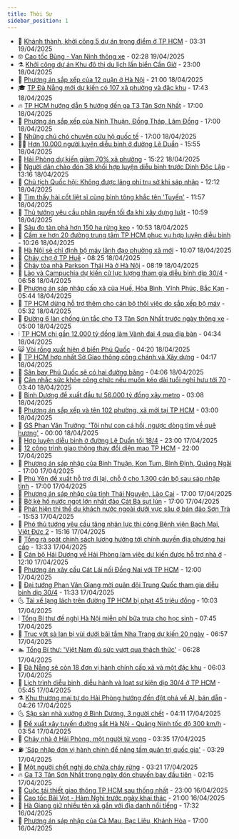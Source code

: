 ```yaml
---
title: Thời Sự
sidebar_position: 1
---
```


<!-- vnexpress-thoi-su:START -->
- 🦒 [Khánh thành, khởi công 5 dự án trọng điểm ở TP HCM](https://vnexpress.net/khanh-thanh-khoi-cong-5-du-an-trong-diem-o-tp-hcm-4876018.html) - 03:31 19/04/2025
- 🤓 [Cao tốc Bùng - Vạn Ninh thông xe](https://vnexpress.net/cao-toc-bung-van-ninh-thong-xe-4875584.html) - 02:28 19/04/2025
- ⚗️ [Khởi công dự án Khu đô thị du lịch lấn biển Cần Giờ](https://vnexpress.net/khoi-cong-du-an-khu-do-thi-du-lich-lan-bien-can-gio-4875923.html) - 23:00 18/04/2025
- 🌊 [Phương án sắp xếp của 12 quận ở Hà Nội](https://vnexpress.net/phuong-an-sap-xep-cua-12-quan-o-ha-noi-4875929.html) - 21:00 18/04/2025
- 🎓 [TP Đà Nẵng mới dự kiến có 107 xã phường và đặc khu](https://vnexpress.net/tp-da-nang-moi-du-kien-co-107-xa-phuong-va-dac-khu-4875884.html) - 17:43 18/04/2025
- 🔥 [TP HCM hướng dẫn 5 hướng đến ga T3 Tân Sơn Nhất](https://vnexpress.net/tp-hcm-huong-dan-5-huong-den-ga-t3-tan-son-nhat-4875893.html) - 17:00 18/04/2025
- 🦏 [Phương án sắp xếp của Ninh Thuận, Đồng Tháp, Lâm Đồng](https://vnexpress.net/phuong-an-sap-xep-cua-ninh-thuan-dong-thap-lam-dong-4875879.html) - 17:00 18/04/2025
- 👺 [Những chú chó chuyên cứu hộ quốc tế](https://vnexpress.net/nhung-chu-cho-chuyen-cuu-ho-quoc-te-4871460.html) - 17:00 18/04/2025
- 🧑‍🏫 [Hơn 10.000 người luyện diễu binh ở đường Lê Duẩn](https://vnexpress.net/hon-10-000-nguoi-luyen-dieu-binh-o-duong-le-duan-4875887.html) - 15:55 18/04/2025
- 🚦 [Hải Phòng dự kiến giảm 70% xã phường](https://vnexpress.net/hai-phong-du-kien-giam-70-xa-phuong-4875701.html) - 15:22 18/04/2025
- 🎉 [Người dân chào đón 38 khối hợp luyện diễu binh trước Dinh Độc Lập](https://vnexpress.net/nguoi-dan-chao-don-38-khoi-hop-luyen-dieu-binh-truoc-dinh-doc-lap-4875541.html) - 13:16 18/04/2025
- 🦒 [Chủ tịch Quốc hội: Không được lãng phí trụ sở khi sáp nhập](https://vnexpress.net/chu-tich-quoc-hoi-khong-duoc-lang-phi-tru-so-khi-sap-nhap-4875866.html) - 12:12 18/04/2025
- 🤗 [Tìm thấy hài cốt liệt sĩ cùng bình tông khắc tên &#39;Tuyến&#39;](https://vnexpress.net/tim-thay-hai-cot-liet-si-cung-binh-tong-khac-ten-tuyen-4875863.html) - 11:57 18/04/2025
- 💼 [Thủ tướng yêu cầu phân quyền tối đa khi xây dựng luật](https://vnexpress.net/thu-tuong-yeu-cau-phan-quyen-toi-da-khi-xay-dung-luat-4875798.html) - 10:59 18/04/2025
- 🤩 [Sâu đo tàn phá hơn 150 ha rừng keo](https://vnexpress.net/sau-do-tan-pha-hon-150-ha-rung-keo-4875778.html) - 10:53 18/04/2025
- 🤡 [Cấm xe hơn 20 đường trung tâm TP HCM phục vụ hợp luyện diễu binh](https://vnexpress.net/cam-xe-hon-20-duong-trung-tam-tp-hcm-phuc-vu-hop-luyen-dieu-binh-4875846.html) - 10:26 18/04/2025
- 💯 [Hà Nội sẽ chỉ định bộ máy lãnh đạo phường xã mới](https://vnexpress.net/ha-noi-se-chi-dinh-bo-may-lanh-dao-phuong-xa-moi-4875818.html) - 10:07 18/04/2025
- 👺 [Cháy chợ ở TP Huế](https://vnexpress.net/chay-cho-o-tp-hue-4875734.html) - 08:25 18/04/2025
- 🌮 [Cháy tòa nhà Parkson Thái Hà ở Hà Nội](https://vnexpress.net/chay-o-toa-nha-trung-tam-ha-noi-4875763.html) - 08:19 18/04/2025
- 🥸 [Lào và Campuchia dự kiến cử lực lượng tham gia diễu binh dịp 30/4](https://vnexpress.net/lao-va-campuchia-du-kien-cu-luc-luong-tham-gia-dieu-binh-dip-30-4-4875704.html) - 06:58 18/04/2025
- 🐻 [Phương án sáp nhập cấp xã của Huế, Hòa Bình, Vĩnh Phúc, Bắc Kạn](https://vnexpress.net/phuong-an-sap-nhap-cap-xa-cua-hue-hoa-binh-vinh-phuc-bac-kan-4875672.html) - 05:44 18/04/2025
- 👀 [TP HCM dừng hỗ trợ thêm cho cán bộ thôi việc do sắp xếp bộ máy](https://vnexpress.net/tp-hcm-dung-ho-tro-them-cho-can-bo-thoi-viec-do-sap-xep-bo-may-4875684.html) - 05:32 18/04/2025
- 🤔 [Đường 6 làn chống ùn tắc cho T3 Tân Sơn Nhất trước ngày thông xe](https://vnexpress.net/duong-6-lan-chong-un-tac-cho-t3-tan-son-nhat-truoc-ngay-thong-xe-4874761.html) - 05:00 18/04/2025
- 🕯 [TP HCM chi gần 12.000 tỷ đồng làm Vành đai 4 qua địa bàn](https://vnexpress.net/tp-hcm-chi-gan-12-000-ty-dong-lam-vanh-dai-4-qua-dia-ban-4875666.html) - 04:34 18/04/2025
- 😺 [Vòi rồng xuất hiện ở biển Phú Quốc](https://vnexpress.net/voi-rong-xuat-hien-o-bien-phu-quoc-4875653.html) - 04:20 18/04/2025
- 🦆 [TP HCM hợp nhất Sở Giao thông công chánh và Xây dựng](https://vnexpress.net/tp-hcm-hop-nhat-so-giao-thong-cong-chanh-va-xay-dung-4875660.html) - 04:17 18/04/2025
- 🧰 [Sân bay Phú Quốc sẽ có hai đường băng](https://vnexpress.net/san-bay-phu-quoc-se-co-hai-duong-bang-4875538.html) - 04:06 18/04/2025
- 🦍 [Cân nhắc sức khỏe công chức nếu muốn kéo dài tuổi nghỉ hưu tới 70](https://vnexpress.net/can-nhac-suc-khoe-cong-chuc-neu-muon-keo-dai-tuoi-nghi-huu-toi-70-4875361.html) - 03:40 18/04/2025
- 🧰 [Bình Dương đề xuất đầu tư 56.000 tỷ đồng xây metro](https://vnexpress.net/binh-duong-de-xuat-dau-tu-56-000-ty-dong-xay-metro-4875572.html) - 03:08 18/04/2025
- 💃 [Phương án sắp xếp và tên 102 phường, xã mới tại TP HCM](https://vnexpress.net/phuong-an-sap-xep-va-ten-102-phuong-xa-moi-tai-tp-hcm-4875543.html) - 03:00 18/04/2025
- 🧰 [GS Phan Văn Trường: &#39;Tôi như con cá hồi, ngược dòng tìm về quê hương&#39;](https://vnexpress.net/gs-phan-van-truong-toi-nhu-con-ca-hoi-nguoc-dong-tim-ve-que-huong-4875395.html) - 00:00 18/04/2025
- 🚀 [Hợp luyện diễu binh ở đường Lê Duẩn tối 18/4](https://vnexpress.net/hop-luyen-dieu-binh-o-duong-le-duan-toi-18-4-4875434.html) - 23:00 17/04/2025
- 🎊 [12 công trình giao thông thay đổi diện mạo TP HCM](https://vnexpress.net/12-cong-trinh-giao-thong-thay-doi-dien-mao-tp-hcm-4874191.html) - 22:00 17/04/2025
- 🤭 [Phương án sáp nhập của Bình Thuận, Kon Tum, Bình Định, Quảng Ngãi](https://vnexpress.net/phuong-an-sap-nhap-cua-binh-thuan-kon-tum-binh-dinh-quang-ngai-4875435.html) - 17:00 17/04/2025
- 🤗 [Phú Yên đề xuất hỗ trợ đi lại, chỗ ở cho 1.300 cán bộ sau sáp nhập tỉnh](https://vnexpress.net/phu-yen-de-xuat-ho-tro-di-lai-cho-o-cho-1-300-can-bo-sau-sap-nhap-tinh-4875415.html) - 17:00 17/04/2025
- 🌈 [Phương án sáp nhập của tỉnh Thái Nguyên, Lào Cai](https://vnexpress.net/phuong-an-sap-nhap-cua-tinh-thai-nguyen-lao-cai-4875128.html) - 17:00 17/04/2025
- 🦣 [Bờ kè hồ nước ngọt lớn nhất đảo Cát Bà sụt lún](https://vnexpress.net/bo-ke-ho-nuoc-ngot-lon-nhat-dao-cat-ba-sut-lun-4874839.html) - 17:00 17/04/2025
- 🎡 [Phát hiện thi thể du khách nước ngoài dưới vực sâu ở bán đảo Sơn Trà](https://vnexpress.net/phat-hien-thi-the-du-khach-nuoc-ngoai-duoi-vuc-sau-o-ban-dao-son-tra-4875446.html) - 15:53 17/04/2025
- 🦏 [Phó thủ tướng yêu cầu tăng nhân lực thi công Bệnh viện Bạch Mai, Việt Đức 2](https://vnexpress.net/pho-thu-tuong-yeu-cau-tang-nhan-luc-thi-cong-benh-vien-bach-mai-viet-duc-2-4875437.html) - 15:16 17/04/2025
- 🎊 [Tổng rà soát chính sách lương hướng tới chính quyền địa phương hai cấp](https://vnexpress.net/tong-ra-soat-chinh-sach-luong-huong-toi-chinh-quyen-dia-phuong-hai-cap-4875302.html) - 13:33 17/04/2025
- 🫶 [Cán bộ Hải Dương về Hải Phòng làm việc dự kiến được hỗ trợ nhà ở](https://vnexpress.net/can-bo-hai-duong-ve-hai-phong-lam-viec-du-kien-duoc-ho-tro-nha-o-4875403.html) - 12:10 17/04/2025
- 🤔 [Phương án xây cầu Cát Lái nối Đồng Nai với TP HCM](https://vnexpress.net/phuong-an-xay-cau-cat-lai-noi-dong-nai-voi-tp-hcm-4875371.html) - 12:00 17/04/2025
- 🤠 [Đại tướng Phan Văn Giang mời quân đội Trung Quốc tham gia diễu binh dịp 30/4](https://vnexpress.net/dai-tuong-phan-van-giang-moi-quan-doi-trung-quoc-tham-gia-dieu-binh-dip-30-4-4875325.html) - 11:33 17/04/2025
- 🌜 [Tài xế lạng lách trên đường TP HCM bị phạt 45 triệu đồng](https://vnexpress.net/tai-xe-lang-lach-tren-duong-tp-hcm-bi-phat-45-trieu-dong-4875383.html) - 10:03 17/04/2025
- 🕯 [Tổng Bí thư đề nghị Hà Nội miễn phí bữa trưa cho học sinh](https://vnexpress.net/tong-bi-thu-de-nghi-ha-noi-mien-phi-bua-trua-cho-hoc-sinh-4875228.html) - 07:45 17/04/2025
- 🤔 [Trục vớt sà lan bị vùi dưới bãi tắm Nha Trang dự kiến 20 ngày](https://vnexpress.net/truc-vot-sa-lan-bi-vui-duoi-bai-tam-nha-trang-du-kien-20-ngay-4875211.html) - 06:57 17/04/2025
- 🏊 [Tổng Bí thư: &#39;Việt Nam đủ sức vượt qua thách thức&#39;](https://vnexpress.net/tong-bi-thu-viet-nam-du-suc-vuot-qua-thach-thuc-4875205.html) - 06:28 17/04/2025
- 🌮 [Đà Nẵng sẽ còn 18 đơn vị hành chính cấp xã và một đặc khu](https://vnexpress.net/da-nang-se-con-18-don-vi-hanh-chinh-cap-xa-va-mot-dac-khu-4875208.html) - 06:03 17/04/2025
- 🫣 [Lịch trình diễu binh, diễu hành và loạt sự kiện dịp 30/4 ở TP HCM](https://vnexpress.net/lich-trinh-dieu-binh-dieu-hanh-va-loat-su-kien-dip-30-4-o-tp-hcm-4875213.html) - 05:45 17/04/2025
- ⚗️ [Khu thương mại tự do Hải Phòng hướng đến đột phá về AI, bán dẫn](https://vnexpress.net/khu-thuong-mai-tu-do-hai-phong-huong-den-dot-pha-ve-ai-ban-dan-4875071.html) - 04:26 17/04/2025
- 🌜 [Sập sàn nhà xưởng ở Bình Dương, 3 người chết](https://vnexpress.net/sap-san-nha-xuong-o-binh-duong-3-nguoi-chet-4875153.html) - 04:11 17/04/2025
- 🌁 [Đề xuất xây tuyến đường sắt Hà Nội - Quảng Ninh tốc độ 300 km/h](https://vnexpress.net/de-xuat-xay-tuyen-duong-sat-ha-noi-quang-ninh-toc-do-300-km-h-4875129.html) - 03:54 17/04/2025
- 🐲 [Cháy nhà ở Hải Phòng, một người tử vong](https://vnexpress.net/chay-nha-o-hai-phong-mot-nguoi-tu-vong-4875123.html) - 03:35 17/04/2025
- ⛽️ [&#39;Sáp nhập đơn vị hành chính để nâng tầm quản trị quốc gia&#39;](https://vnexpress.net/sap-nhap-don-vi-hanh-chinh-de-nang-tam-quan-tri-quoc-gia-4875086.html) - 03:29 17/04/2025
- 🗽 [Một người chết nghi do chữa cháy rừng](https://vnexpress.net/mot-nguoi-chet-nghi-do-chua-chay-rung-4875084.html) - 03:21 17/04/2025
- 🔥 [Ga T3 Tân Sơn Nhất trong ngày đón chuyến bay đầu tiên](https://vnexpress.net/ga-t3-tan-son-nhat-trong-ngay-don-chuyen-bay-dau-tien-4874981.html) - 02:15 17/04/2025
- 💯 [Cuộc tái thiết giao thông TP HCM sau thống nhất](https://vnexpress.net/cuoc-tai-thiet-giao-thong-tp-hcm-sau-thong-nhat-4874813.html) - 23:00 16/04/2025
- 🦆 [Cao tốc Bãi Vọt - Hàm Nghi trước ngày khai thác](https://vnexpress.net/cao-toc-bai-vot-ham-nghi-truoc-ngay-khai-thac-4874650.html) - 21:00 16/04/2025
- 🫣 [Hà Giang giữ nhiều tên xã gắn với địa danh nổi tiếng](https://vnexpress.net/ha-giang-giu-nhieu-ten-xa-gan-voi-dia-danh-noi-tieng-4874926.html) - 17:32 16/04/2025
- 🤡 [Phương án sáp nhập của Cà Mau, Bạc Liêu, Khánh Hòa](https://vnexpress.net/phuong-an-sap-nhap-cua-ca-mau-bac-lieu-khanh-hoa-4874928.html) - 17:00 16/04/2025<!-- vnexpress-thoi-su:END -->